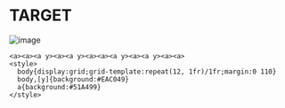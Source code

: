 # TARGET

![image](https://github.com/user-attachments/assets/bf2bece5-44d1-41e6-8e58-d107a4bb7cc3)

```
<a><a><a y><a><a y><a><a><a y><a><a y><a><a>
<style>
  body{display:grid;grid-template:repeat(12, 1fr)/1fr;margin:0 110}
  body,[y]{background:#EAC049}
  a{background:#51A499}
</style>
```
